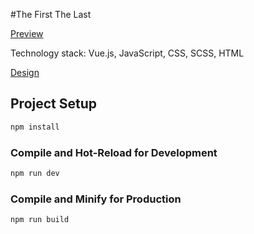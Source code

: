 #The First The Last

[Preview](https://dimakobzar7.github.io/The_First_The_Last_Vue/)

Technology stack: Vue.js, JavaScript, CSS, SCSS, HTML

[Design](https://www.figma.com/file/V54u1MVkYtJZEAROURzh42/Test?node-id=0%3A1)


## Project Setup

```sh
npm install
```

### Compile and Hot-Reload for Development

```sh
npm run dev
```

### Compile and Minify for Production

```sh
npm run build
```

